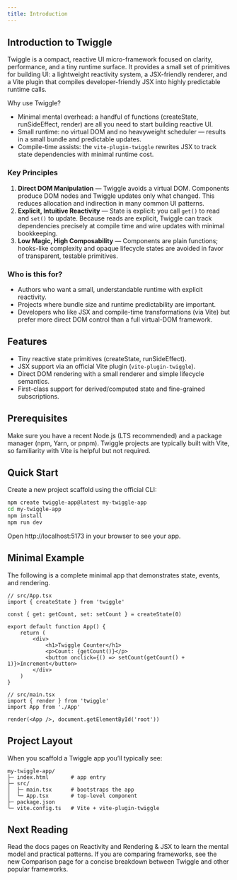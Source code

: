 ```yaml
---
title: Introduction
---
```


## Introduction to Twiggle

Twiggle is a compact, reactive UI micro-framework focused on clarity, performance, and a tiny runtime surface. It provides a small set of primitives for building UI: a lightweight reactivity system, a JSX-friendly renderer, and a Vite plugin that compiles developer-friendly JSX into highly predictable runtime calls.

Why use Twiggle?

- Minimal mental overhead: a handful of functions (createState, runSideEffect, render) are all you need to start building reactive UI.
- Small runtime: no virtual DOM and no heavyweight scheduler — results in a small bundle and predictable updates.
- Compile-time assists: the `vite-plugin-twiggle` rewrites JSX to track state dependencies with minimal runtime cost.

### Key Principles

1.  **Direct DOM Manipulation** — Twiggle avoids a virtual DOM. Components produce DOM nodes and Twiggle updates only what changed. This reduces allocation and indirection in many common UI patterns.
2.  **Explicit, Intuitive Reactivity** — State is explicit: you call `get()` to read and `set()` to update. Because reads are explicit, Twiggle can track dependencies precisely at compile time and wire updates with minimal bookkeeping.
3.  **Low Magic, High Composability** — Components are plain functions; hooks-like complexity and opaque lifecycle states are avoided in favor of transparent, testable primitives.

### Who is this for?

- Authors who want a small, understandable runtime with explicit reactivity.
- Projects where bundle size and runtime predictability are important.
- Developers who like JSX and compile-time transformations (via Vite) but prefer more direct DOM control than a full virtual-DOM framework.

## Features

- Tiny reactive state primitives (createState, runSideEffect).
- JSX support via an official Vite plugin (`vite-plugin-twiggle`).
- Direct DOM rendering with a small renderer and simple lifecycle semantics.
- First-class support for derived/computed state and fine-grained subscriptions.

## Prerequisites

Make sure you have a recent Node.js (LTS recommended) and a package manager (npm, Yarn, or pnpm). Twiggle projects are typically built with Vite, so familiarity with Vite is helpful but not required.

## Quick Start

Create a new project scaffold using the official CLI:

```bash
npm create twiggle-app@latest my-twiggle-app
cd my-twiggle-app
npm install
npm run dev
```

Open http://localhost:5173 in your browser to see your app.

## Minimal Example

The following is a complete minimal app that demonstrates state, events, and rendering.

```tsx
// src/App.tsx
import { createState } from 'twiggle'

const { get: getCount, set: setCount } = createState(0)

export default function App() {
    return (
        <div>
            <h1>Twiggle Counter</h1>
            <p>Count: {getCount()}</p>
            <button onclick={() => setCount(getCount() + 1)}>Increment</button>
        </div>
    )
}

// src/main.tsx
import { render } from 'twiggle'
import App from './App'

render(<App />, document.getElementById('root'))
```

## Project Layout

When you scaffold a Twiggle app you’ll typically see:

```
my-twiggle-app/
├─ index.html       # app entry
├─ src/
│  ├─ main.tsx      # bootstraps the app
│  └─ App.tsx       # top-level component
├─ package.json
└─ vite.config.ts   # Vite + vite-plugin-twiggle
```

## Next Reading

Read the docs pages on Reactivity and Rendering & JSX to learn the mental model and practical patterns. If you are comparing frameworks, see the new Comparison page for a concise breakdown between Twiggle and other popular frameworks.

